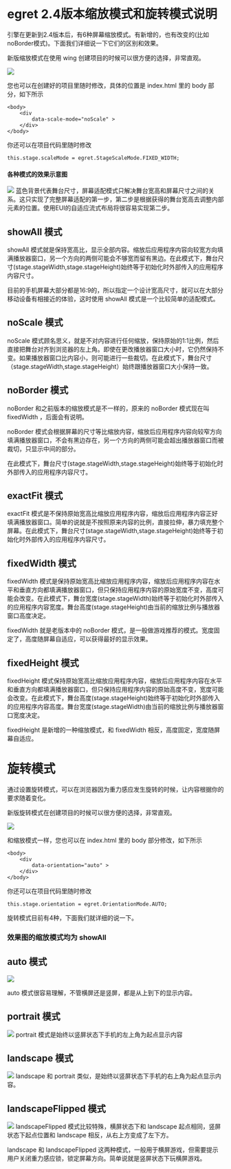 # egret 2.4版本缩放模式和旋转模式说明

引擎在更新到2.4版本后，有6种屏幕缩放模式。有新增的，也有改变的(比如noBorder模式)。下面我们详细说一下它们的区别和效果。

新版缩放模式在使用 wing 创建项目的时候可以很方便的选择，非常直观。

![](scalemode/noscale01.png)

您也可以在创建好的项目里随时修改，具体的位置是 index.html 里的 body 部分，如下所示

```
<body>
    <div
        data-scale-mode="noScale" >
    </div>
</body>
```
你还可以在项目代码里随时修改
~~~
this.stage.scaleMode = egret.StageScaleMode.FIXED_WIDTH;
~~~


#### 各种模式的效果示意图
![](scalemode/noscale03.png)
蓝色背景代表舞台尺寸，屏幕适配模式只解决舞台宽高和屏幕尺寸之间的关系。这只实现了完整屏幕适配的第一步，第二步是根据获得的舞台宽高去调整内部元素的位置。使用EUI的自适应流式布局将很容易实现第二步。

## showAll 模式
showAll 模式就是保持宽高比，显示全部内容。缩放后应用程序内容向较宽方向填满播放器窗口，另一个方向的两侧可能会不够宽而留有黑边。在此模式下，舞台尺寸(stage.stageWidth,stage.stageHeight)始终等于初始化时外部传入的应用程序内容尺寸。

目前的手机屏幕大部分都是16:9的，所以指定一个设计宽高尺寸，就可以在大部分移动设备有相接近的体验，这时使用 showAll 模式是一个比较简单的适配模式。

## noScale 模式
noScale 模式顾名思义，就是不对内容进行任何缩放，保持原始的1:1比例，然后直接把舞台对齐到浏览器的左上角。即使在更改播放器窗口大小时，它仍然保持不变。如果播放器窗口比内容小，则可能进行一些裁切。在此模式下，舞台尺寸（stage.stageWidth,stage.stageHeight）始终跟播放器窗口大小保持一致。



## noBorder 模式
noBorder 和之前版本的缩放模式是不一样的，原来的 noBorder 模式现在叫 fixedWidth ，后面会有说明。

noBorder 模式会根据屏幕的尺寸等比缩放内容，缩放后应用程序内容向较窄方向填满播放器窗口，不会有黑边存在，另一个方向的两侧可能会超出播放器窗口而被裁切，只显示中间的部分。

在此模式下，舞台尺寸(stage.stageWidth,stage.stageHeight)始终等于初始化时外部传入的应用程序内容尺寸。

## exactFit 模式
exactFit 模式是不保持原始宽高比缩放应用程序内容，缩放后应用程序内容正好填满播放器窗口。简单的说就是不按照原来内容的比例，直接拉伸，暴力填充整个屏幕。在此模式下，舞台尺寸(stage.stageWidth,stage.stageHeight)始终等于初始化时外部传入的应用程序内容尺寸。

## fixedWidth 模式
fixedWidth 模式是保持原始宽高比缩放应用程序内容，缩放后应用程序内容在水平和垂直方向都填满播放器窗口，但只保持应用程序内容的原始宽度不变，高度可能会改变。在此模式下，舞台宽度(stage.stageWidth)始终等于初始化时外部传入的应用程序内容宽度。舞台高度(stage.stageHeight)由当前的缩放比例与播放器窗口高度决定。

fixedWidth 就是老版本中的 noBorder 模式，是一般做游戏推荐的模式。宽度固定了，高度随屏幕自适应，可以获得最好的显示效果。

## fixedHeight 模式
fixedHeight 模式保持原始宽高比缩放应用程序内容，缩放后应用程序内容在水平和垂直方向都填满播放器窗口，但只保持应用程序内容的原始高度不变，宽度可能会改变。在此模式下，舞台高度(stage.stageHeight)始终等于初始化时外部传入的应用程序内容高度。舞台宽度(stage.stageWidth)由当前的缩放比例与播放器窗口宽度决定。

fixedHeight 是新增的一种缩放模式，和 fixedWidth 相反，高度固定，宽度随屏幕自适应。

# 旋转模式
通过设置旋转模式，可以在浏览器因为重力感应发生旋转的时候，让内容根据你的要求随着变化。

新版旋转模式在创建项目的时候可以很方便的选择，非常直观。

![](scalemode/noscale04.png)

和缩放模式一样，您也可以在 index.html 里的 body 部分修改，如下所示

```
<body>
    <div
        data-orientation="auto" >
    </div>
</body>
```
你还可以在项目代码里随时修改
~~~
this.stage.orientation = egret.OrientationMode.AUTO;
~~~

旋转模式目前有4种，下面我们就详细的说一下。
### 效果图的缩放模式均为 showAll
## auto 模式
![](scalemode/08auto.png)

auto 模式很容易理解，不管横屏还是竖屏，都是从上到下的显示内容。

## portrait 模式
![](scalemode/09portrait.png)
portrait 模式是始终以竖屏状态下手机的左上角为起点显示内容

## landscape 模式
![](scalemode/10landscape.png)
landscape 和 portrait 类似，是始终以竖屏状态下手机的右上角为起点显示内容。

## landscapeFlipped 模式
![](scalemode/11landscapeflipped.png)
landscapeFlipped 模式比较特殊，横屏状态下和 landscape 起点相同，竖屏状态下起点位置和 landscape 相反，从右上方变成了左下方。

landscape 和 landscapeFlipped 这两种模式，一般用于横屏游戏，但需要提示用户关闭重力感应锁，锁定屏幕方向。简单说就是竖屏状态下玩横屏游戏。